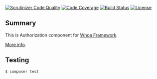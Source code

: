 [![Scrutinizer Code Quality](https://scrutinizer-ci.com/g/whoa-php-dist/auth/badges/quality-score.png?b=master)](https://scrutinizer-ci.com/g/whoa-php-dist/auth/?branch=master)
[![Code Coverage](https://scrutinizer-ci.com/g/whoa-php-dist/auth/badges/coverage.png?b=master)](https://scrutinizer-ci.com/g/whoa-php-dist/auth/?branch=master)
[![Build Status](https://travis-ci.org/whoa-php-dist/auth.svg?branch=master)](https://travis-ci.org/whoa-php-dist/auth)
[![License](https://img.shields.io/github/license/whoa-php/framework.svg)](https://packagist.org/packages/whoa-php/framework)

## Summary

This is Authorization component for [Whoa Framework](https://github.com/whoa-php/framework).

[More info](https://github.com/whoa-php/framework).

## Testing

```bash
$ composer test
```
